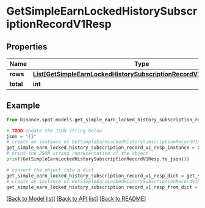 # GetSimpleEarnLockedHistorySubscriptionRecordV1Resp


## Properties

Name | Type | Description | Notes
------------ | ------------- | ------------- | -------------
**rows** | [**List[GetSimpleEarnLockedHistorySubscriptionRecordV1RespRowsInner]**](GetSimpleEarnLockedHistorySubscriptionRecordV1RespRowsInner.md) |  | [optional] 
**total** | **int** |  | [optional] 

## Example

```python
from binance.spot.models.get_simple_earn_locked_history_subscription_record_v1_resp import GetSimpleEarnLockedHistorySubscriptionRecordV1Resp

# TODO update the JSON string below
json = "{}"
# create an instance of GetSimpleEarnLockedHistorySubscriptionRecordV1Resp from a JSON string
get_simple_earn_locked_history_subscription_record_v1_resp_instance = GetSimpleEarnLockedHistorySubscriptionRecordV1Resp.from_json(json)
# print the JSON string representation of the object
print(GetSimpleEarnLockedHistorySubscriptionRecordV1Resp.to_json())

# convert the object into a dict
get_simple_earn_locked_history_subscription_record_v1_resp_dict = get_simple_earn_locked_history_subscription_record_v1_resp_instance.to_dict()
# create an instance of GetSimpleEarnLockedHistorySubscriptionRecordV1Resp from a dict
get_simple_earn_locked_history_subscription_record_v1_resp_from_dict = GetSimpleEarnLockedHistorySubscriptionRecordV1Resp.from_dict(get_simple_earn_locked_history_subscription_record_v1_resp_dict)
```
[[Back to Model list]](../README.md#documentation-for-models) [[Back to API list]](../README.md#documentation-for-api-endpoints) [[Back to README]](../README.md)


